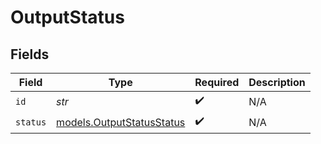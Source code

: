 # OutputStatus


## Fields

| Field                                                        | Type                                                         | Required                                                     | Description                                                  |
| ------------------------------------------------------------ | ------------------------------------------------------------ | ------------------------------------------------------------ | ------------------------------------------------------------ |
| `id`                                                         | *str*                                                        | :heavy_check_mark:                                           | N/A                                                          |
| `status`                                                     | [models.OutputStatusStatus](../models/outputstatusstatus.md) | :heavy_check_mark:                                           | N/A                                                          |